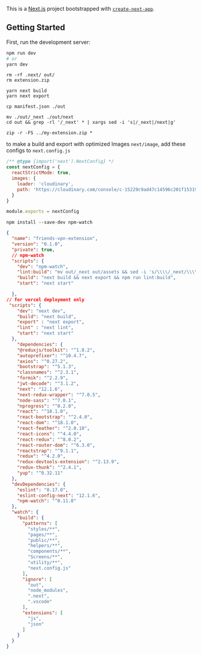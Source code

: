 This is a [Next.js](https://nextjs.org/) project bootstrapped with [`create-next-app`](https://github.com/vercel/next.js/tree/canary/packages/create-next-app).

## Getting Started

First, run the development server:

```bash
npm run dev
# or
yarn dev
```
```
rm -rf .next/ out/
rm extension.zip

yarn next build
yarn next export

cp manifest.json ./out

mv ./out/_next ./out/next
cd out && grep -rl '/_next' * | xargs sed -i 's|/_next|/next|g'

zip -r -FS ../my-extension.zip *
```

to make a build and export with optimized Images  `next/image`, add these configs to `next.config.js`

```js
/** @type {import('next').NextConfig} */
const nextConfig = {
  reactStrictMode: true,
  images: {
    loader: 'cloudinary',
    path: 'https://cloudinary.com/console/c-15229c9ad47c14596c201f153198d7/'
  }
}

module.exports = nextConfig
```
`npm install --save-dev npm-watch`

```json
{
  "name": "friends-vpn-extension",
  "version": "0.1.0",
  "private": true,
  // npm-watch
  "scripts": {
    "dev": "npm-watch",
    "lint:build": "mv out/_next out/assets && sed -i 's/\\\\/_next/\\\\/assets/g' out/**.html",
    "build": "next build && next export && npm run lint:build",
    "start": "next start"

  },
// for vercel deployment only
 "scripts": {
    "dev": "next dev",
    "build": "next build",
    "export" : "next export",
    "lint" : "next lint",
    "start": "next start"
  },
    "dependencies": {
    "@reduxjs/toolkit": "^1.8.2",
    "autoprefixer": "^10.4.7",
    "axios": "^0.27.2",
    "bootstrap": "^5.1.3",
    "classnames": "^2.3.1",
    "formik": "^2.2.9",
    "jwt-decode": "^3.1.2",
    "next": "12.1.6",
    "next-redux-wrapper": "^7.0.5",
    "node-sass": "^7.0.1",
    "nprogress": "^0.2.0",
    "react": "^18.1.0",
    "react-bootstrap": "^2.4.0",
    "react-dom": "^18.1.0",
    "react-feather": "^2.0.10",
    "react-icons": "^4.4.0",
    "react-redux": "^8.0.2",
    "react-router-dom": "^6.3.0",
    "reactstrap": "^9.1.1",
    "redux": "^4.2.0",
    "redux-devtools-extension": "^2.13.9",
    "redux-thunk": "^2.4.1",
    "yup": "^0.32.11"
  },
  "devDependencies": {
    "eslint": "8.17.0",
    "eslint-config-next": "12.1.6",
    "npm-watch": "^0.11.0"
  },
  "watch": {
    "build": {
      "patterns": [
        "styles/**",
        "pages/**",
        "public/**",
        "helpers/**",
        "components/**",
        "Screens/**",
        "utility/**",
        "next.config.js"
      ],
      "ignore": [
        "out",
        "node_modules",
        ".next",
        ".vscode"
      ],
      "extensions": [
        "js",
        "json"
      ]
    }
  }
}

```
